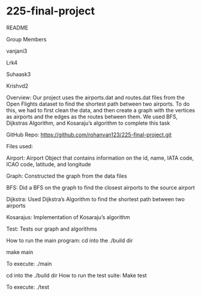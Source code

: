 # 225-final-project

README

Group Members

vanjani3

Lrk4

Suhaask3

Krishvd2

Overview:
Our project uses the airports.dat and routes.dat files from the Open Flights dataset to find the shortest path between two airports. To do this, we had to first clean the data, and then create a graph with the vertices as airports and the edges as the routes between them. We used BFS, Dijkstras Algorithm, and Kosaraju’s algorithm to complete this task

GitHub Repo:
https://github.com/rohanvan123/225-final-project.git

Files used: 

Airport: Airport Object that contains information on the id, name, IATA code, ICAO code, latitude, and longitude

Graph: Constructed the graph from the data files

BFS: Did a BFS on the graph to find the closest airports to the source airport

Dijkstra: Used Dijkstra’s Algorithm to find the shortest path between two airports

Kosarajus: Implementation of Kosaraju’s algorithm

Test: Tests our graph and algorithms
 
How to run the main program:
cd into the ./build dir

make main

To execute:
./main

cd into the ./build dir
How to run the test suite:
Make test

To execute:
./test
